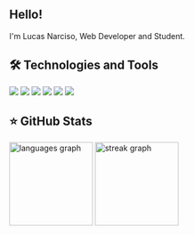 ## Hello!
I'm Lucas Narciso, Web Developer and Student.

<!--
## 🔍 Contact
<a href="https://www.linkedin.com/in/lucas-narciso01/" target="_blank"><img alt="LinkedIn" src="/Ícones/Linkedin.png"></a> <a href="https://www.instagram.com/lucasnarcisos/" target="_blank"><img alt="Instagram" src="/Ícones/Instagram.png"></a>
 -->
## 🛠 Technologies and Tools

<div style={ display: flex }>

  <img src="https://img.shields.io/badge/HTML5-E34F26?style=for-the-badge&logo=html5&logoColor=white">
  <img src="https://img.shields.io/badge/CSS3-1572B6?style=for-the-badge&logo=css3&logoColor=white">
  <img src="https://img.shields.io/badge/JavaScript-323330?style=for-the-badge&logo=javascript&logoColor=F7DF1E">
  <img src="https://img.shields.io/badge/React-20232A?style=for-the-badge&logo=react&logoColor=61DAFB">
  <img src="https://img.shields.io/badge/PHP-777BB4?style=for-the-badge&logo=php&logoColor=white">
  <img src="https://img.shields.io/badge/MySQL-005C84?style=for-the-badge&logo=mysql&logoColor=white">
  
</div>
  
## ⭐️ GitHub Stats
  
<div>
  <div align="left">
  <img src="https://github-readme-stats.vercel.app/api/top-langs?username=LucasNarciso&locale=en&hide_title=false&layout=compact&card_width=320&langs_count=5&theme=nightowl&hide_border=false&order=2" height="150" alt="languages graph"  />
  <img src="https://streak-stats.demolab.com?user=LucasNarciso&locale=en&mode=weekly&theme=nightowl&hide_border=false&border_radius=5&order=3" height="150" alt="streak graph"  />
  
</div>
